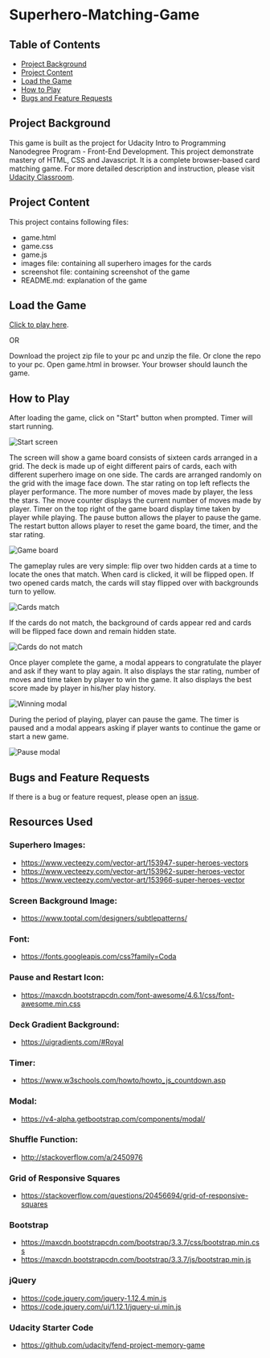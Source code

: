 # Superhero-Matching-Game

## Table of Contents
* [Project Background](#project-background)
* [Project Content](#project-content)
* [Load the Game](#load-the-game)
* [How to Play](#how-to-play)
* [Bugs and Feature Requests](#bugs-and-feature-requests)

## Project Background
This game is built as the project for Udacity Intro to Programming Nanodegree Program - Front-End Development. This project demonstrate mastery of HTML, CSS and Javascript. It is a complete browser-based card matching game.
For more detailed description and instruction, please visit [Udacity Classroom](https://classroom.udacity.com/nanodegrees/nd000/parts/95029f6c-33fb-4dd0-b200-ad40da075a8d/modules/1050afbb-ced4-4919-900f-6b197dc2e9b1/lessons/7781c514-aca1-4d8c-8c1e-721f2e0b3746/concepts/0a38769e-8e23-4e3f-9482-d8d1aa80fbb6).

## Project Content
This project contains following files:
- game.html
- game.css
- game.js
- images file: containing all superhero images for the cards
- screenshot file: containing screenshot of the game
- README.md: explanation of the game

## Load the Game
[Click to play here](https://eileenwong9305.github.io/superhero-memory-game/).

OR

Download the project zip file to your pc and unzip the file. Or clone the repo to your pc.
Open game.html in browser. Your browser should launch the game.

## How to Play
After loading the game, click on "Start" button when prompted. Timer will start running.

![Start screen](screenshot/startScreen.PNG "Start screen")

The screen will show a game board consists of sixteen cards arranged in a grid. The deck is made up of eight different pairs of cards, each with different superhero image on one side. The cards are arranged randomly on the grid with the image face down. The star rating on top left reflects the player performance. The more number of moves made by player, the less the stars. The move counter displays the current number of moves made by player. Timer on the top right of the game board display time taken by player while playing. The pause button allows the player to pause the game. The restart button allows player to reset the game board, the timer, and the star rating.

![Game board](screenshot/gameBoard.PNG "Game board")

The gameplay rules are very simple: flip over two hidden cards at a time to locate the ones that match. When card is clicked, it will be flipped open. If two opened cards match, the cards will stay flipped over with backgrounds turn to yellow.

![Cards match](screenshot/gamePlay.PNG "Matched cards")

If the cards do not match, the background of cards appear red and cards will be flipped face down and remain hidden state.

![Cards do not match](screenshot/wrongMatch.PNG "Wrong match card")

Once player complete the game, a modal appears to congratulate the player and ask if they want to play again. It also displays the star rating, number of moves and time taken by player to win the game. It also displays the best score made by player in his/her play history.

![Winning modal](screenshot/gameComplete.PNG "Winning modal")

During the period of playing, player can pause the game. The timer is paused and a modal appears asking if player wants to continue the game or start a new game.

![Pause modal](screenshot/pauseScreen.PNG "Pause modal")

## Bugs and Feature Requests
If there is a bug or feature request, please open an [issue](https://github.com/eileenwong9305/Superhero-Matching-Game/issues/new).

## Resources Used
### Superhero Images:
- <https://www.vecteezy.com/vector-art/153947-super-heroes-vectors>
- <https://www.vecteezy.com/vector-art/153962-super-heroes-vector>
- <https://www.vecteezy.com/vector-art/153966-super-heroes-vector>

### Screen Background Image:
- <https://www.toptal.com/designers/subtlepatterns/>

### Font:
- <https://fonts.googleapis.com/css?family=Coda>

### Pause and Restart Icon:
- <https://maxcdn.bootstrapcdn.com/font-awesome/4.6.1/css/font-awesome.min.css>

### Deck Gradient Background:
- <https://uigradients.com/#Royal>

### Timer:
- <https://www.w3schools.com/howto/howto_js_countdown.asp>

### Modal:
- <https://v4-alpha.getbootstrap.com/components/modal/>

### Shuffle Function:
- <http://stackoverflow.com/a/2450976>

### Grid of Responsive Squares
- <https://stackoverflow.com/questions/20456694/grid-of-responsive-squares>

### Bootstrap
- <https://maxcdn.bootstrapcdn.com/bootstrap/3.3.7/css/bootstrap.min.css>
- <https://maxcdn.bootstrapcdn.com/bootstrap/3.3.7/js/bootstrap.min.js>

### jQuery
- <https://code.jquery.com/jquery-1.12.4.min.js>
- <https://code.jquery.com/ui/1.12.1/jquery-ui.min.js>

### Udacity Starter Code
- <https://github.com/udacity/fend-project-memory-game>
